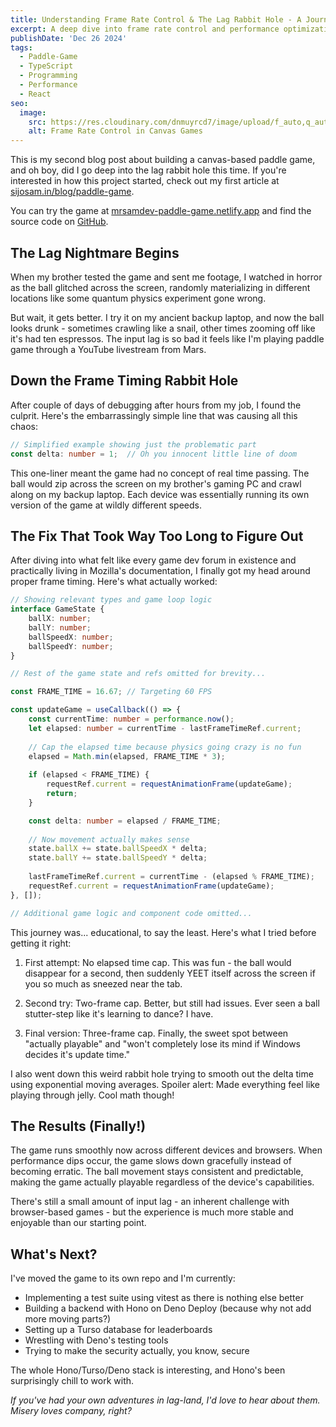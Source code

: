 ```yaml
---
title: Understanding Frame Rate Control & The Lag Rabbit Hole - A Journey with My Canvas Game
excerpt: A deep dive into frame rate control and performance optimization in a Canvas-based paddle game, featuring solutions to common timing issues and lag problems.
publishDate: 'Dec 26 2024'
tags:
  - Paddle-Game
  - TypeScript
  - Programming
  - Performance
  - React
seo:
  image:
    src: https://res.cloudinary.com/dnmuyrcd7/image/upload/f_auto,q_auto/v1/Blog/w6cokjywcqdfvoauicue
    alt: Frame Rate Control in Canvas Games
---
```


This is my second blog post about building a canvas-based paddle game, and oh boy, did I go deep into the lag rabbit hole this time. If you're interested in how this project started, check out my first article at [sijosam.in/blog/paddle-game](https://sijosam.in/blog/paddle-game).

You can try the game at [mrsamdev-paddle-game.netlify.app](https://mrsamdev-paddle-game.netlify.app/) and find the source code on [GitHub](https://github.com/mrSamDev/sam-paddle-game).

## The Lag Nightmare Begins

When my brother tested the game and sent me footage, I watched in horror as the ball glitched across the screen, randomly materializing in different locations like some quantum physics experiment gone wrong.

But wait, it gets better. I try it on my ancient backup laptop, and now the ball looks drunk - sometimes crawling like a snail, other times zooming off like it's had ten espressos. The input lag is so bad it feels like I'm playing paddle game through a YouTube livestream from Mars.

## Down the Frame Timing Rabbit Hole

After couple of days of debugging after hours from my job, I found the culprit. Here's the embarrassingly simple line that was causing all this chaos:

```typescript
// Simplified example showing just the problematic part
const delta: number = 1;  // Oh you innocent little line of doom
```

This one-liner meant the game had no concept of real time passing. The ball would zip across the screen on my brother's gaming PC and crawl along on my backup laptop. Each device was essentially running its own version of the game at wildly different speeds.

## The Fix That Took Way Too Long to Figure Out

After diving into what felt like every game dev forum in existence and practically living in Mozilla's documentation, I finally got my head around proper frame timing. Here's what actually worked:

```typescript
// Showing relevant types and game loop logic
interface GameState {
    ballX: number;
    ballY: number;
    ballSpeedX: number;
    ballSpeedY: number;
}

// Rest of the game state and refs omitted for brevity...

const FRAME_TIME = 16.67; // Targeting 60 FPS

const updateGame = useCallback(() => {
    const currentTime: number = performance.now();
    let elapsed: number = currentTime - lastFrameTimeRef.current;
    
    // Cap the elapsed time because physics going crazy is no fun
    elapsed = Math.min(elapsed, FRAME_TIME * 3);
    
    if (elapsed < FRAME_TIME) {
        requestRef.current = requestAnimationFrame(updateGame);
        return;
    }

    const delta: number = elapsed / FRAME_TIME;
    
    // Now movement actually makes sense
    state.ballX += state.ballSpeedX * delta;
    state.ballY += state.ballSpeedY * delta;
    
    lastFrameTimeRef.current = currentTime - (elapsed % FRAME_TIME);
    requestRef.current = requestAnimationFrame(updateGame);
}, []);

// Additional game logic and component code omitted...
```

This journey was... educational, to say the least. Here's what I tried before getting it right:

1. First attempt: No elapsed time cap. This was fun - the ball would disappear for a second, then suddenly YEET itself across the screen if you so much as sneezed near the tab.

2. Second try: Two-frame cap. Better, but still had issues. Ever seen a ball stutter-step like it's learning to dance? I have.

3. Final version: Three-frame cap. Finally, the sweet spot between "actually playable" and "won't completely lose its mind if Windows decides it's update time."

I also went down this weird rabbit hole trying to smooth out the delta time using exponential moving averages. Spoiler alert: Made everything feel like playing through jelly. Cool math though!

## The Results (Finally!)

The game runs smoothly now across different devices and browsers. When performance dips occur, the game slows down gracefully instead of becoming erratic. The ball movement stays consistent and predictable, making the game actually playable regardless of the device's capabilities.

There's still a small amount of input lag - an inherent challenge with browser-based games - but the experience is much more stable and enjoyable than our starting point.

## What's Next?

I've moved the game to its own repo and I'm currently:
- Implementing a test suite using vitest as there is nothing else better
- Building a backend with Hono on Deno Deploy (because why not add more moving parts?)
- Setting up a Turso database for leaderboards
- Wrestling with Deno's testing tools
- Trying to make the security actually, you know, secure

The whole Hono/Turso/Deno stack is interesting, and Hono's been surprisingly chill to work with.

*If you've had your own adventures in lag-land, I'd love to hear about them. Misery loves company, right?*